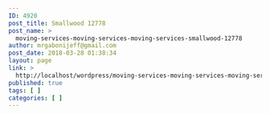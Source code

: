 ```yaml
---
ID: 4920
post_title: Smallwood 12778
post_name: >
  moving-services-moving-services-moving-services-smallwood-12778
author: mrgabonijeff@gmail.com
post_date: 2018-03-28 01:38:34
layout: page
link: >
  http://localhost/wordpress/moving-services-moving-services-moving-services-smallwood-12778/
published: true
tags: [ ]
categories: [ ]
---
```

